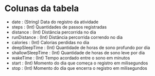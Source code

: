 # Colunas da tabela

- date : (String) Data do registro da atividade
- steps	: (Int) Quantidades de passos registradas
- distance : (Int) Distância percorrida no dia
- runDistance	: (Int) Distância percorrida correndo no dia
- calories : (Int) Calorias perdidas no dia
- deepSleepTime	: (Int) Quantidade de horas de sono profundo por dia
- shallowSleepTime : (Int) Quantidade de horas de sono leve por dia
- wakeTime : (Int) Tempo acordado entre o sono em minutos
- start	: (Int) Momento do dia que começa o registro em milisegundos
- stop : (Int) Momento do dia que encerra o registro em milisegundos
